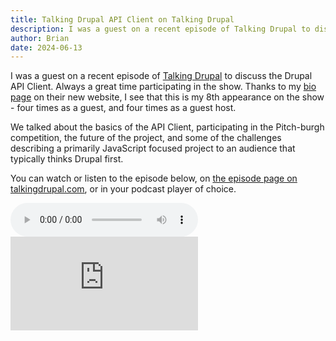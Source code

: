 ```yaml
---
title: Talking Drupal API Client on Talking Drupal
description: I was a guest on a recent episode of Talking Drupal to discuss the Drupal API Client.
author: Brian
date: 2024-06-13
---
```


I was a guest on a recent episode of [Talking Drupal](https://talkingdrupal.com/) to discuss the Drupal API Client. Always a great time participating in the show. Thanks to my [bio page](https://talkingdrupal.com/brian-perry) on their new website, I see that this is my 8th appearance on the show - four times as a guest, and four times as a guest host.

We talked about the basics of the API Client, participating in the Pitch-burgh competition, the future of the project, and some of the challenges describing a primarily JavaScript focused project to an audience that typically thinks Drupal first.

You can watch or listen to the episode below, on [the episode page on talkingdrupal.com](https://talkingdrupal.com/454), or in your podcast player of choice.

<audio controls="" style="margin-bottom: var(--size-7)">
    <source src="https://traffic.libsyn.com/sacstudio/td-454-libsyn.mp3" type="audio/mpeg">
</audio>

<iframe src="https://www.youtube.com/embed/IybVjiw23Js?si=5iSv0oqJoouYu9oz" title="YouTube video player" frameborder="0" allow="accelerometer; autoplay; clipboard-write; encrypted-media; gyroscope; picture-in-picture; web-share" referrerpolicy="strict-origin-when-cross-origin" allowfullscreen></iframe>
